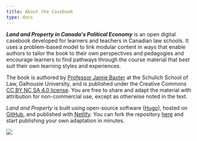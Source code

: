 ```yaml
---
title: About the Casebook
type: docs
---
```


***Land and Property in Canada's Political Economy*** is an open digital casebook developed for learners and teachers in Canadian law schools. It uses a problem-based model to link modular content in ways that enable authors to tailor the book to their own perspectives and pedagogies and encourage learners to find pathways through the course material that best suit their own learning styles and experiences.

The book is authored by [Professor Jamie Baxter](https://www.dal.ca/faculty/law/faculty-staff/our-faculty/jamie-baxter.html) at the Schulich School of Law, Dalhousie University, and is published under the Creative Commons [CC BY NC SA 4.0 license](https://creativecommons.org/licenses/by-nc-sa/4.0/). You are free to share and adapt the material with attribution for non-commercial use, except as otherwise noted in the text. 

*Land and Property* is built using open-source software ([Hugo](https://gohugo.io)), hosted on [GitHub](https://github.com), and published with [Netlify](https://www.netlify.com). You can fork the repository [here](https://github.com/radish-es/casebook-property/tree/dev) and start publishing your own adaptation in minutes. 

<div class="center"><img src="imgs/by-nc-sa.png"></div>